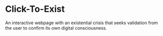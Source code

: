 # Click-To-Exist
An interactive webpage with an existential crisis that seeks validation from the user to confirm its own digital consciousness.
